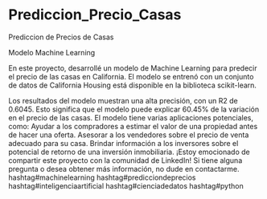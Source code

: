# Prediccion_Precio_Casas
Prediccion de Precios de Casas

Modelo Machine Learning

En este proyecto, desarrollé un modelo de Machine Learning para predecir el precio de las casas en California. El modelo se entrenó con un conjunto de datos de California Housing está disponible en la biblioteca scikit-learn.

Los resultados del modelo muestran una alta precisión, con un R2 de 0.6045. Esto significa que el modelo puede explicar 60.45% de la variación en el precio de las casas.
El modelo tiene varias aplicaciones potenciales, como:
Ayudar a los compradores a estimar el valor de una propiedad antes de hacer una oferta.
Asesorar a los vendedores sobre el precio de venta adecuado para su casa.
Brindar información a los inversores sobre el potencial de retorno de una inversión inmobiliaria.
¡Estoy emocionado de compartir este proyecto con la comunidad de LinkedIn! Si tiene alguna pregunta o desea obtener más información, no dude en contactarme.
hashtag#machinelearning hashtag#predicciondeprecios hashtag#inteligenciaartificial hashtag#cienciadedatos hashtag#python
